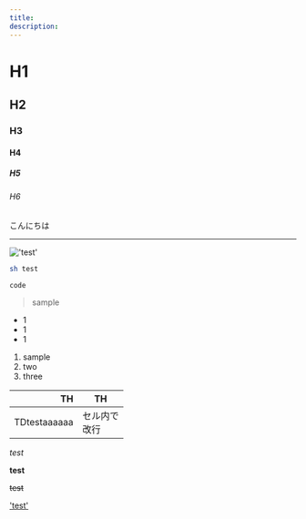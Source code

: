 ```yaml
---
title:
description:
---
```


# H1
## H2
### H3
#### H4
##### H5
###### H6

こんにちは

---

!['test'](./next.svg)

```sh
sh test
```

```
code
```

> sample

* 1
* 1
* 1

1. sample
2. two
3. three


| TH | TH |
| ----:|-----|
| TDtestaaaaaa | セル内で<br>改行 |

*test*

**test**

~~test~~

['test'](./build-doc)
